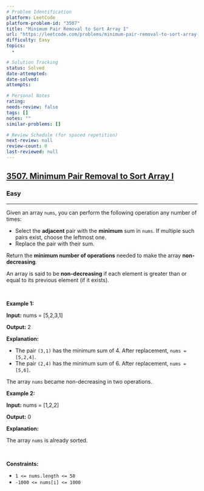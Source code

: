 ```yaml
---
# Problem Identification
platform: LeetCode
platform-problem-id: "3507"
title: "Minimum Pair Removal to Sort Array I"
url: "https://leetcode.com/problems/minimum-pair-removal-to-sort-array-i"
difficulty: Easy
topics:
  -

# Solution Tracking
status: Solved
date-attempted:
date-solved:
attempts:

# Personal Notes
rating:
needs-review: false
tags: []
notes: ""
similar-problems: []

# Review Schedule (for spaced repetition)
next-review: null
review-count: 0
last-reviewed: null
---
```


<h2><a href="https://leetcode.com/problems/minimum-pair-removal-to-sort-array-i">3507. Minimum Pair Removal to Sort Array I</a></h2><h3>Easy</h3><hr><p>Given an array <code>nums</code>, you can perform the following operation any number of times:</p>

<ul>
	<li>Select the <strong>adjacent</strong> pair with the <strong>minimum</strong> sum in <code>nums</code>. If multiple such pairs exist, choose the leftmost one.</li>
	<li>Replace the pair with their sum.</li>
</ul>

<p>Return the <strong>minimum number of operations</strong> needed to make the array <strong>non-decreasing</strong>.</p>

<p>An array is said to be <strong>non-decreasing</strong> if each element is greater than or equal to its previous element (if it exists).</p>

<p>&nbsp;</p>
<p><strong class="example">Example 1:</strong></p>

<div class="example-block">
<p><strong>Input:</strong> <span class="example-io">nums = [5,2,3,1]</span></p>

<p><strong>Output:</strong> <span class="example-io">2</span></p>

<p><strong>Explanation:</strong></p>

<ul>
	<li>The pair <code>(3,1)</code> has the minimum sum of 4. After replacement, <code>nums = [5,2,4]</code>.</li>
	<li>The pair <code>(2,4)</code> has the minimum sum of 6. After replacement, <code>nums = [5,6]</code>.</li>
</ul>

<p>The array <code>nums</code> became non-decreasing in two operations.</p>
</div>

<p><strong class="example">Example 2:</strong></p>

<div class="example-block">
<p><strong>Input:</strong> <span class="example-io">nums = [1,2,2]</span></p>

<p><strong>Output:</strong> <span class="example-io">0</span></p>

<p><strong>Explanation:</strong></p>

<p>The array <code>nums</code> is already sorted.</p>
</div>

<p>&nbsp;</p>
<p><strong>Constraints:</strong></p>

<ul>
	<li><code>1 &lt;= nums.length &lt;= 50</code></li>
	<li><code>-1000 &lt;= nums[i] &lt;= 1000</code></li>
</ul>
